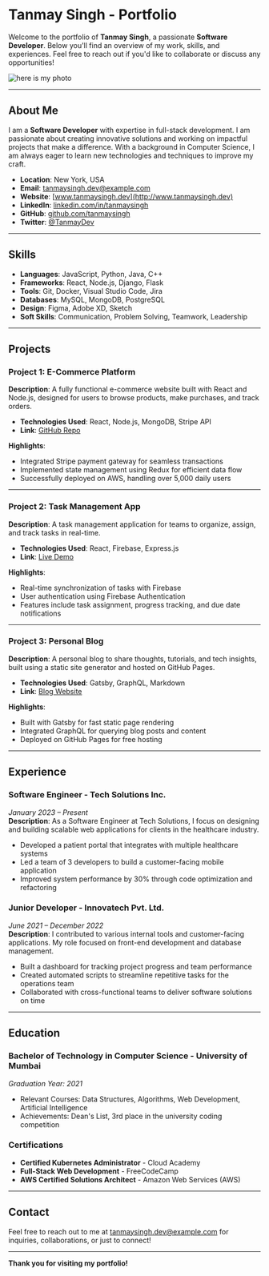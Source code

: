# Tanmay Singh - Portfolio

Welcome to the portfolio of **Tanmay Singh**, a passionate **Software Developer**. Below you'll find an overview of my work, skills, and experiences. Feel free to reach out if you'd like to collaborate or discuss any opportunities!


![here is my photo](https://m.media-amazon.com/images/I/81grVgaYy7L.jpg)

---

## About Me

I am a **Software Developer** with expertise in full-stack development. I am passionate about creating innovative solutions and working on impactful projects that make a difference. With a background in Computer Science, I am always eager to learn new technologies and techniques to improve my craft.

- **Location**: New York, USA
- **Email**: tanmaysingh.dev@example.com
- **Website**: [www.tanmaysingh.dev](http://www.tanmaysingh.dev)
- **LinkedIn**: [linkedin.com/in/tanmaysingh](https://linkedin.com/in/tanmaysingh)
- **GitHub**: [github.com/tanmaysingh](https://github.com/tanmaysingh)
- **Twitter**: [@TanmayDev](https://twitter.com/TanmayDev)

---

## Skills

- **Languages**: JavaScript, Python, Java, C++
- **Frameworks**: React, Node.js, Django, Flask
- **Tools**: Git, Docker, Visual Studio Code, Jira
- **Databases**: MySQL, MongoDB, PostgreSQL
- **Design**: Figma, Adobe XD, Sketch
- **Soft Skills**: Communication, Problem Solving, Teamwork, Leadership

---

## Projects

### Project 1: **E-Commerce Platform**
**Description**: A fully functional e-commerce website built with React and Node.js, designed for users to browse products, make purchases, and track orders.
- **Technologies Used**: React, Node.js, MongoDB, Stripe API
- **Link**: [GitHub Repo](https://github.com/tanmaysingh/e-commerce-platform)

**Highlights**:
- Integrated Stripe payment gateway for seamless transactions
- Implemented state management using Redux for efficient data flow
- Successfully deployed on AWS, handling over 5,000 daily users

---

### Project 2: **Task Management App**
**Description**: A task management application for teams to organize, assign, and track tasks in real-time.
- **Technologies Used**: React, Firebase, Express.js
- **Link**: [Live Demo](https://www.tanmaysingh.dev/task-manager)

**Highlights**:
- Real-time synchronization of tasks with Firebase
- User authentication using Firebase Authentication
- Features include task assignment, progress tracking, and due date notifications

---

### Project 3: **Personal Blog**
**Description**: A personal blog to share thoughts, tutorials, and tech insights, built using a static site generator and hosted on GitHub Pages.
- **Technologies Used**: Gatsby, GraphQL, Markdown
- **Link**: [Blog Website](https://www.tanmaysingh.dev/blog)

**Highlights**:
- Built with Gatsby for fast static page rendering
- Integrated GraphQL for querying blog posts and content
- Deployed on GitHub Pages for free hosting

---

## Experience

### **Software Engineer** - Tech Solutions Inc.
*January 2023 – Present*  
**Description**: As a Software Engineer at Tech Solutions, I focus on designing and building scalable web applications for clients in the healthcare industry.
- Developed a patient portal that integrates with multiple healthcare systems
- Led a team of 3 developers to build a customer-facing mobile application
- Improved system performance by 30% through code optimization and refactoring

### **Junior Developer** - Innovatech Pvt. Ltd.
*June 2021 – December 2022*  
**Description**: I contributed to various internal tools and customer-facing applications. My role focused on front-end development and database management.
- Built a dashboard for tracking project progress and team performance
- Created automated scripts to streamline repetitive tasks for the operations team
- Collaborated with cross-functional teams to deliver software solutions on time

---

## Education

### **Bachelor of Technology in Computer Science** - University of Mumbai
*Graduation Year: 2021*  
- Relevant Courses: Data Structures, Algorithms, Web Development, Artificial Intelligence
- Achievements: Dean's List, 3rd place in the university coding competition

### **Certifications**
- **Certified Kubernetes Administrator** - Cloud Academy
- **Full-Stack Web Development** - FreeCodeCamp
- **AWS Certified Solutions Architect** - Amazon Web Services (AWS)

---

## Contact

Feel free to reach out to me at [tanmaysingh.dev@example.com](mailto:tanmaysingh.dev@example.com) for inquiries, collaborations, or just to connect!

---

**Thank you for visiting my portfolio!**

